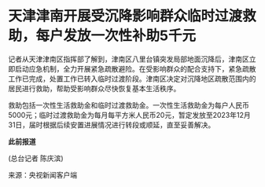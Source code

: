 

# 天津津南开展受沉降影响群众临时过渡救助，每户发放一次性补助5千元

记者从天津津南区指挥部了解到，津南区八里台镇突发局部地面沉降后，津南区立即启动应急机制，全力开展紧急疏散避险。在受影响群众的配合支持下，紧急疏散工作已完成，处置工作已转入临时过渡阶段。津南区决定对沉降地区疏散范围内的居民进行救助，帮助受影响群众尽快恢复基本生活秩序。

救助包括一次性生活救助金和临时过渡救助金。一次性生活救助金为每户人民币5000元；临时过渡救助金为每月每平方米人民币20元，暂定发放至2023年12月31日，届时根据后续安置进展情况进行转段或顺延，直至妥善解决。

**此前报道**

(总台记者 陈庆滨)

来源：央视新闻客户端

